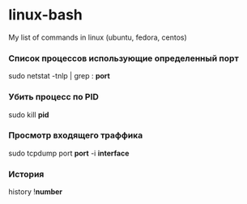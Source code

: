 # linux-bash
My list of commands in linux (ubuntu, fedora, centos)



### Список процессов использующие определенный порт
sudo netstat -tnlp | grep : **port**


### Убить процесс по PID
sudo kill **pid**


### Просмотр входящего траффика
sudo tcpdump port **port** -i **interface**


### История
history
!**number**
